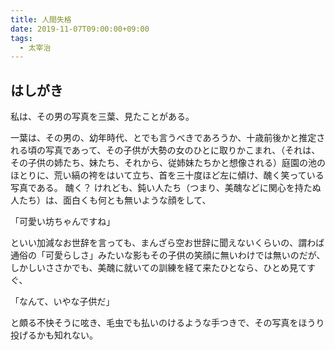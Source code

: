 ```yaml
---
title: 人間失格
date: 2019-11-07T09:00:00+09:00
tags:
  - 太宰治
---
```


## はしがき

私は、その男の写真を三葉、見たことがある。

<!--more-->

一葉は、その男の、幼年時代、とでも言うべきであろうか、十歳前後かと推定される頃の写真であって、その子供が大勢の女のひとに取りかこまれ、（それは、その子供の姉たち、妹たち、それから、従姉妹たちかと想像される）庭園の池のほとりに、荒い縞の袴をはいて立ち、首を三十度ほど左に傾け、醜く笑っている写真である。
醜く？
けれども、鈍い人たち（つまり、美醜などに関心を持たぬ人たち）は、面白くも何とも無いような顔をして、

「可愛い坊ちゃんですね」

といい加減なお世辞を言っても、まんざら空お世辞に聞えないくらいの、謂わば通俗の「可愛らしさ」みたいな影もその子供の笑顔に無いわけでは無いのだが、しかしいささかでも、美醜に就いての訓練を経て来たひとなら、ひとめ見てすぐ、

「なんて、いやな子供だ」

と頗る不快そうに呟き、毛虫でも払いのけるような手つきで、その写真をほうり投げるかも知れない。
